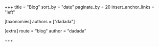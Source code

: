 +++
title = "Blog"
sort_by = "date"
paginate_by = 20
insert_anchor_links = "left"

[taxonomies]
authors = ["dadada"]

[extra]
route = "blog"
author = "dadada"

+++
